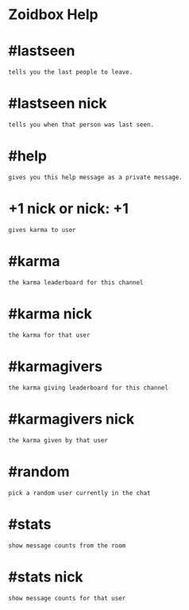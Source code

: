 Zoidbox Help
===

# #lastseen
	tells you the last people to leave.
# #lastseen nick
	tells you when that person was last seen.
# #help
	gives you this help message as a private message.
# +1 nick or nick: +1
	gives karma to user
# #karma
	the karma leaderboard for this channel
# #karma nick
	the karma for that user
# #karmagivers
	the karma giving leaderboard for this channel
# #karmagivers nick
	the karma given by that user
# #random
	pick a random user currently in the chat
# #stats
	show message counts from the room
# #stats nick
	show message counts for that user
